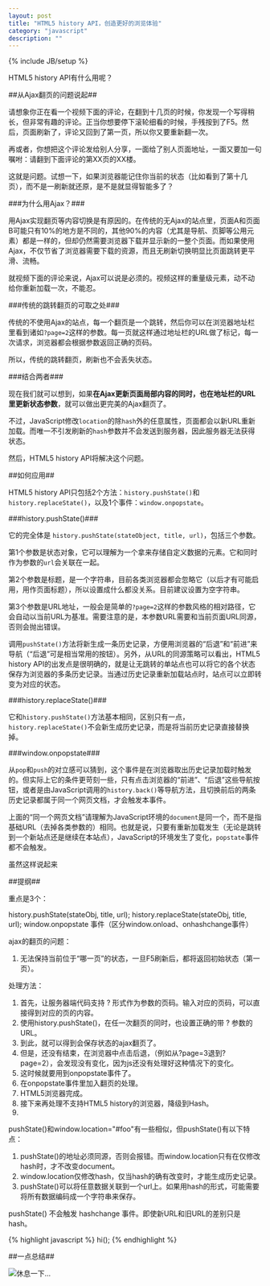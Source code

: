 ```yaml
---
layout: post
title: "HTML5 history API，创造更好的浏览体验"
category: "javascript"
description: ""
---
```

{% include JB/setup %}

HTML5 history API有什么用呢？

##从Ajax翻页的问题说起##

请想象你正在看一个视频下面的评论，在翻到十几页的时候，你发现一个写得稍长，但非常有趣的评论。正当你想要停下滚轮细看的时候，手残按到了F5。然后，页面刷新了，评论又回到了第一页，所以你又要重新翻一次。

再或者，你想把这个评论发给别人分享，一面给了别人页面地址，一面又要加一句嘱咐：请翻到下面评论的第XX页的XX楼。

这就是问题。试想一下，如果浏览器能记住你当前的状态（比如看到了第十几页），而不是一刷新就还原，是不是就显得智能多了？

###为什么用Ajax？###

用Ajax实现翻页等内容切换是有原因的。在传统的无Ajax的站点里，页面A和页面B可能只有10%的地方是不同的，其他90%的内容（尤其是导航、页脚等公用元素）都是一样的，但却仍然需要浏览器下载并显示新的一整个页面。而如果使用Ajax，不仅节省了浏览器需要下载的资源，而且无刷新切换明显比页面跳转更平滑、流畅。

就视频下面的评论来说，Ajax可以说是必须的。视频这样的重量级元素，动不动给你重新加载一次，不能忍。

###传统的跳转翻页的可取之处###

传统的不使用Ajax的站点，每一个翻页是一个跳转，然后你可以在浏览器地址栏里看到诸如`?page=2`这样的参数。每一页就这样通过地址栏的URL做了标记，每一次请求，浏览器都会根据参数返回正确的页码。

所以，传统的跳转翻页，刷新也不会丢失状态。

###结合两者###

现在我们就可以想到，如果**在Ajax更新页面局部内容的同时，也在地址栏的URL里更新状态参数**，就可以做出更完美的Ajax翻页了。

不过，JavaScript修改`location`的除`hash`外的任意属性，页面都会以新URL重新加载。而唯一不引发刷新的`hash`参数并不会发送到服务器，因此服务器无法获得状态。

然后，HTML5 history API将解决这个问题。

##如何应用##

HTML5 history API只包括2个方法：`history.pushState()`和`history.replaceState()`，以及1个事件：`window.onpopstate`。

###history.pushState()###

它的完全体是 `history.pushState(stateObject, title, url)`，包括三个参数。

第1个参数是状态对象，它可以理解为一个拿来存储自定义数据的元素。它和同时作为参数的`url`会关联在一起。

第2个参数是标题，是一个字符串，目前各类浏览器都会忽略它（以后才有可能启用，用作页面标题），所以设置成什么都没关系。目前建议设置为空字符串。

第3个参数是URL地址，一般会是简单的`?page=2`这样的参数风格的相对路径，它会自动以当前URL为基准。需要注意的是，本参数URL需要和当前页面URL同源，否则会抛出错误。

调用`pushState()`方法将新生成一条历史记录，方便用浏览器的“后退”和“前进”来导航（“后退”可是相当常用的按钮）。另外，从URL的同源策略可以看出，HTML5 history API的出发点是很明确的，就是让无跳转的单站点也可以将它的各个状态保存为浏览器的多条历史记录。当通过历史记录重新加载站点时，站点可以立即转变为对应的状态。

###history.replaceState()###

它和`history.pushState()`方法基本相同，区别只有一点，`history.replaceState()`不会新生成历史记录，而是将当前历史记录直接替换掉。

###window.onpopstate###

从`pop`和`push`的对立感可以猜到，这个事件是在浏览器取出历史记录加载时触发的。但实际上它的条件更苛刻一些，只有点击浏览器的“前进”、“后退”这些导航按钮，或者是由JavaScript调用的`history.back()`等导航方法，且切换前后的两条历史记录都属于同一个网页文档，才会触发本事件。

上面的“同一个网页文档”请理解为JavaScript环境的`document`是同一个，而不是指基础URL（去掉各类参数的）相同。也就是说，只要有重新加载发生（无论是跳转到一个新站点还是继续在本站点），JavaScript的环境发生了变化，`popstate`事件都不会触发。

虽然这样说起来








##提纲##

重点是3个：

history.pushState(stateObj, title, url);
history.replaceState(stateObj, title, url);
window.onpopstate 事件（区分window.onload、onhashchange事件）

ajax的翻页的问题：

1. 无法保持当前位于“哪一页”的状态，一旦F5刷新后，都将返回初始状态（第一页）。

处理方法：

1. 首先，让服务器端代码支持 ? 形式作为参数的页码。输入对应的页码，可以直接得到对应的页的内容。
2. 使用history.pushState()，在任一次翻页的同时，也设置正确的带 ? 参数的URL。
3. 到此，就可以得到会保存状态的ajax翻页了。
4. 但是，还没有结束，在浏览器中点击后退，（例如从?page=3退到?page=2），会发现没有变化，因为js还没有处理好这种情况下的变化。
5. 这时候就要用到onpopstate事件了。
6. 在onpopstate事件里加入翻页的处理。
7. HTML5浏览器完成。
8. 接下来再处理不支持HTML5 history的浏览器，降级到Hash。
9. 


pushState()和window.location="#foo"有一些相似，但pushState()有以下特点：

1. pushState()的地址必须同源，否则会报错。而window.location只有在仅修改hash时，才不改变document。
2. window.location仅修改hash，仅当hash的确有改变时，才能生成历史记录。
3. pushState()可以将任意数据关联到一个url上。如果用hash的形式，可能需要将所有数据编码成一个字符串来保存。

pushState() 不会触发 hashchange 事件。即使新URL和旧URL的差别只是hash。






{% highlight javascript %}
hi();
{% endhighlight %}

##一点总结##


![休息一下...][img_coffee_chino_draw]

[img_coffee_chino_draw]: {{POSTS_IMG_PATH}}/201411/coffee_chino_draw.jpg "休息一下..."

[coffeescript.org]: http://coffeescript.org/ "CoffeeScript"
